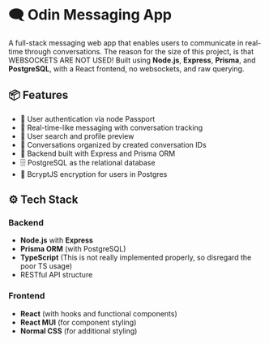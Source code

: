 # 🗨️ Odin Messaging App

A full-stack messaging web app that enables users to communicate in real-time through conversations. 
The reason for the size of this project, is that WEBSOCKETS ARE NOT USED! 
Built using **Node.js**, **Express**, **Prisma**, and **PostgreSQL**, with a React frontend, no websockets, and raw querying.

## 📦 Features

- 🔐 User authentication via node Passport
- 💬 Real-time-like messaging with conversation tracking
- 👥 User search and profile preview
- 📁 Conversations organized by created conversation IDs
- 🧠 Backend built with Express and Prisma ORM
- 🗄️ PostgreSQL as the relational database
- 🔑 BcryptJS encryption for users in Postgres

## ⚙️ Tech Stack

### Backend
- **Node.js** with **Express**
- **Prisma ORM** (with PostgreSQL)
- **TypeScript** (This is not really implemented properly, so disregard the poor TS usage)
- RESTful API structure

### Frontend
- **React** (with hooks and functional components)
- **React MUI** (for component styling)
- **Normal CSS** (for additional styling)

